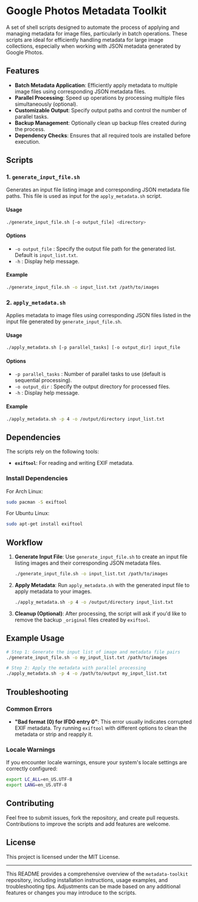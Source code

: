 # Google Photos Metadata Toolkit

A set of shell scripts designed to automate the process of applying and managing metadata for image files, particularly in batch operations. These scripts are ideal for efficiently handling metadata for large image collections, especially when working with JSON metadata generated by Google Photos.

## Features

- **Batch Metadata Application**: Efficiently apply metadata to multiple image files using corresponding JSON metadata files.
- **Parallel Processing**: Speed up operations by processing multiple files simultaneously (optional).
- **Customizable Output**: Specify output paths and control the number of parallel tasks.
- **Backup Management**: Optionally clean up backup files created during the process.
- **Dependency Checks**: Ensures that all required tools are installed before execution.

## Scripts

### 1. `generate_input_file.sh`

Generates an input file listing image and corresponding JSON metadata file paths. This file is used as input for the `apply_metadata.sh` script.

#### Usage

```bash
./generate_input_file.sh [-o output_file] <directory>
```

#### Options

- `-o output_file` : Specify the output file path for the generated list. Default is `input_list.txt`.
- `-h` : Display help message.

#### Example

```bash
./generate_input_file.sh -o input_list.txt /path/to/images
```

### 2. `apply_metadata.sh`

Applies metadata to image files using corresponding JSON files listed in the input file generated by `generate_input_file.sh`.

#### Usage

```bash
./apply_metadata.sh [-p parallel_tasks] [-o output_dir] input_file
```

#### Options

- `-p parallel_tasks` : Number of parallel tasks to use (default is sequential processing).
- `-o output_dir` : Specify the output directory for processed files.
- `-h` : Display help message.

#### Example

```bash
./apply_metadata.sh -p 4 -o /output/directory input_list.txt
```

## Dependencies

The scripts rely on the following tools:

- **`exiftool`**: For reading and writing EXIF metadata.

### Install Dependencies

For Arch Linux:

```bash
sudo pacman -S exiftool
```

For Ubuntu Linux:

```bash
sudo apt-get install exiftool
```

## Workflow

1. **Generate Input File**: Use `generate_input_file.sh` to create an input file listing images and their corresponding JSON metadata files.
   
   ```bash
   ./generate_input_file.sh -o input_list.txt /path/to/images
   ```

2. **Apply Metadata**: Run `apply_metadata.sh` with the generated input file to apply metadata to your images.
   
   ```bash
   ./apply_metadata.sh -p 4 -o /output/directory input_list.txt
   ```

3. **Cleanup (Optional)**: After processing, the script will ask if you'd like to remove the backup `_original` files created by `exiftool`.

## Example Usage

```bash
# Step 1: Generate the input list of image and metadata file pairs
./generate_input_file.sh -o my_input_list.txt /path/to/images

# Step 2: Apply the metadata with parallel processing
./apply_metadata.sh -p 4 -o /path/to/output my_input_list.txt
```

## Troubleshooting

### Common Errors

- **"Bad format (0) for IFD0 entry 0"**: This error usually indicates corrupted EXIF metadata. Try running `exiftool` with different options to clean the metadata or strip and reapply it.

### Locale Warnings

If you encounter locale warnings, ensure your system's locale settings are correctly configured:

```bash
export LC_ALL=en_US.UTF-8
export LANG=en_US.UTF-8
```

## Contributing

Feel free to submit issues, fork the repository, and create pull requests. Contributions to improve the scripts and add features are welcome.

## License

This project is licensed under the MIT License.

---

This README provides a comprehensive overview of the `metadata-toolkit` repository, including installation instructions, usage examples, and troubleshooting tips. Adjustments can be made based on any additional features or changes you may introduce to the scripts.
